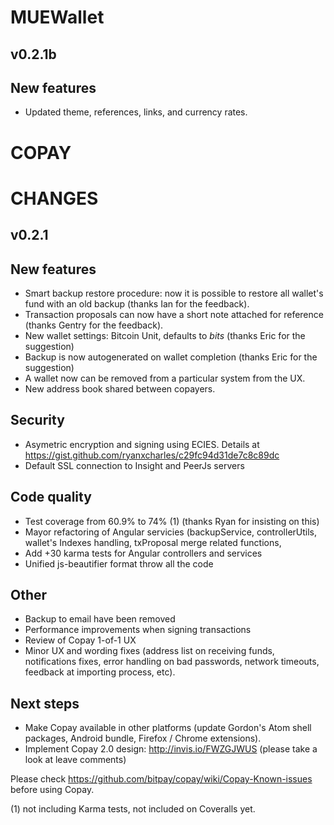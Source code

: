 MUEWallet
=========
v0.2.1b
------

New features
------------
* Updated theme, references, links, and currency rates.


COPAY
=====

CHANGES
=======

v0.2.1
------

New features
------------
 * Smart backup restore procedure: now it is possible to restore all wallet's fund with an old backup  (thanks Ian for the feedback).
 * Transaction proposals can now have a short note attached for reference (thanks Gentry for the feedback).
 * New wallet settings: Bitcoin Unit, defaults to *bits* (thanks Eric for the suggestion)
 * Backup is now autogenerated on wallet completion (thanks Eric for the suggestion)
 * A wallet now can be removed from a particular system from the UX.
 * New address book shared between copayers.

Security
--------
 * Asymetric encryption and signing using ECIES. Details at https://gist.github.com/ryanxcharles/c29fc94d31de7c8c89dc
 * Default SSL connection to Insight and PeerJs servers

Code quality
------------
 * Test coverage from  60.9% to 74% (1) (thanks Ryan for insisting on this)
 * Mayor refactoring of Angular servicies (backupService, controllerUtils, wallet's Indexes handling, txProposal merge related functions,
 * Add +30 karma tests for Angular controllers and services
 * Unified js-beautifier format throw all the code

Other
-----
 * Backup to email have been removed
 * Performance improvements when signing transactions
 * Review of Copay 1-of-1 UX
 * Minor UX and wording fixes (address list on receiving funds, notifications fixes, error handling on bad passwords, network timeouts, feedback at importing process, etc).

Next steps
----------
 * Make Copay available in other platforms (update Gordon's Atom shell packages, Android bundle, Firefox / Chrome extensions).
 * Implement Copay 2.0 design: http://invis.io/FWZGJWUS  (please take a look at leave comments)


Please check https://github.com/bitpay/copay/wiki/Copay-Known-issues before using Copay.


(1) not including Karma tests, not included on Coveralls yet.

